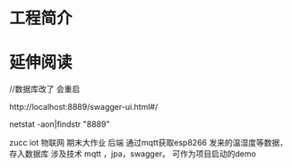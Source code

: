 # 工程简介

# 延伸阅读

//数据库改了 会重启


http://localhost:8889/swagger-ui.html#/

netstat -aon|findstr "8889"

zucc iot 物联网 期末大作业 后端
通过mqtt获取esp8266 发来的温湿度等数据，存入数据库
涉及技术 mqtt ，jpa，swagger。 可作为项目启动的demo